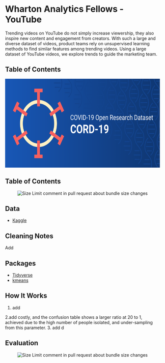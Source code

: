 # Wharton Analytics Fellows - YouTube

Trending videos on YouTube do not simply increase viewership, they also inspire new content and engagement from creators. With such a large and diverse dataset of videos, product teams rely on unsupervised learning methods to find similar features among trending videos. Using a large dataset of YouTube videos, we explore trends to guide the marketing team.


## Table of Contents

<p align="center">
<img src="https://github.com/katjanewilson/CORD-Random-Forest/blob/master/images/covid.png"
  alt="Size Limit comment in pull request about bundle size changes"
  width="686" height="289">
</p>


## Table of Contents

<p align="center">
<img src="https://github.com/katjanewilson/CORD-Random-Forest/blob/master/images/youtube.png"
  alt="Size Limit comment in pull request about bundle size changes"
  width="686" height="289">
</p>


[GitHub action]: https://github.com/andresz1/size-limit-action
[cult-img]:      http://cultofmartians.com/assets/badges/badge.svg
[cult]:          http://cultofmartians.com/tasks/size-limit-config.html

## Data

* [Kaggle](https://www.kaggle.com/allen-institute-for-ai/CORD-19-research-challenge)


## Cleaning Notes
Add
## Packages

* [Tidyverse](https://www.kaggle.com/allen-institute-for-ai/CORD-19-research-challenge)
* [kmeans](https://www.kaggle.com/allen-institute-for-ai/CORD-19-research-challenge)

## How It Works

1. add

2.add
costly, and the confusion table shows a larger ratio at 20 to 1, achieved due to the high number of people isolated, and under-sampling from this parameter.
3. add
d

## Evaluation

<p align="center">
<img src="https://github.com/katjanewilson/CORD-Random-Forest/blob/master/images/youtube.png"
  alt="Size Limit comment in pull request about bundle size changes"
  width="400" height="200">
</p>

